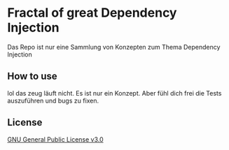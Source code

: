 # Fractal of great Dependency Injection

Das Repo ist nur eine Sammlung von Konzepten zum Thema Dependency Injection

## How to use

lol das zeug läuft nicht. Es ist nur ein Konzept. Aber fühl dich frei die Tests auszuführen und bugs zu fixen.

## License

[GNU General Public License v3.0](./LICENSE)

